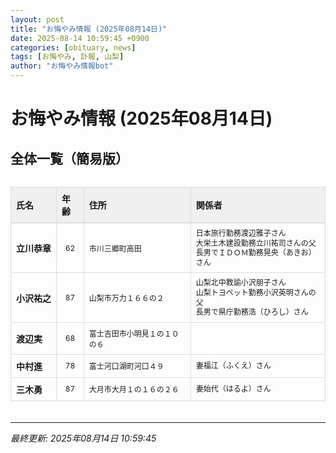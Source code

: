 ```yaml
---
layout: post
title: "お悔やみ情報 (2025年08月14日)"
date: 2025-08-14 10:59:45 +0900
categories: [obituary, news]
tags: [お悔やみ, 訃報, 山梨]
author: "お悔やみ情報bot"
---
```


<style>
@media (max-width: 768px) {
  .compact-table { font-size: 12px; }
  .compact-table th, .compact-table td { padding: 4px !important; }
  .responsive-table { overflow-x: auto; -webkit-overflow-scrolling: touch; }
  table { min-width: auto !important; }
}
</style>

# お悔やみ情報 (2025年08月14日)

## 全体一覧（簡易版）

<div class="responsive-table" style="overflow-x: auto; max-width: 100%; margin-bottom: 20px;">
<table class="compact-table" style="width: 100%; border-collapse: collapse; font-size: 14px; min-width: 300px;">
<thead>
<tr style="background-color: #f0f0f0; border-bottom: 2px solid #ddd;">
<th style="padding: 8px; text-align: left; border: 1px solid #ddd; font-weight: bold;">氏名</th>
<th style="padding: 8px; text-align: left; border: 1px solid #ddd; font-weight: bold;">年齢</th>
<th style="padding: 8px; text-align: left; border: 1px solid #ddd; font-weight: bold;">住所</th>
<th style="padding: 8px; text-align: left; border: 1px solid #ddd; font-weight: bold;">関係者</th>
</tr>
</thead>
<tbody>
<tr style="border-bottom: 1px solid #eee;">
<td style="padding: 8px; border: 1px solid #ddd; font-weight: bold; white-space: nowrap;">立川恭章</td>
<td style="padding: 8px; border: 1px solid #ddd; text-align: center; font-size: 12px;">62</td>
<td style="padding: 8px; border: 1px solid #ddd; font-size: 12px;">市川三郷町高田</td>
<td style="padding: 8px; border: 1px solid #ddd; font-size: 12px; line-height: 1.3; white-space: normal;">日本旅行勤務渡辺雅子さん<br>大栄土木建設勤務立川祐司さんの父<br>長男でＩＤＯＭ勤務晃央（あきお）さん</td>
</tr>
<tr style="border-bottom: 1px solid #eee;">
<td style="padding: 8px; border: 1px solid #ddd; font-weight: bold; white-space: nowrap;">小沢祐之</td>
<td style="padding: 8px; border: 1px solid #ddd; text-align: center; font-size: 12px;">87</td>
<td style="padding: 8px; border: 1px solid #ddd; font-size: 12px;">山梨市万力１６６の２</td>
<td style="padding: 8px; border: 1px solid #ddd; font-size: 12px; line-height: 1.3; white-space: normal;">山梨北中教諭小沢朋子さん<br>山梨トヨペット勤務小沢英明さんの父<br>長男で県庁勤務浩（ひろし）さん</td>
</tr>
<tr style="border-bottom: 1px solid #eee;">
<td style="padding: 8px; border: 1px solid #ddd; font-weight: bold; white-space: nowrap;">渡辺実</td>
<td style="padding: 8px; border: 1px solid #ddd; text-align: center; font-size: 12px;">68</td>
<td style="padding: 8px; border: 1px solid #ddd; font-size: 12px;">富士吉田市小明見１の１０の６</td>
<td style="padding: 8px; border: 1px solid #ddd; font-size: 12px; line-height: 1.3; white-space: normal;"></td>
</tr>
<tr style="border-bottom: 1px solid #eee;">
<td style="padding: 8px; border: 1px solid #ddd; font-weight: bold; white-space: nowrap;">中村進</td>
<td style="padding: 8px; border: 1px solid #ddd; text-align: center; font-size: 12px;">78</td>
<td style="padding: 8px; border: 1px solid #ddd; font-size: 12px;">富士河口湖町河口４９</td>
<td style="padding: 8px; border: 1px solid #ddd; font-size: 12px; line-height: 1.3; white-space: normal;">妻福江（ふくえ）さん</td>
</tr>
<tr style="border-bottom: 1px solid #eee;">
<td style="padding: 8px; border: 1px solid #ddd; font-weight: bold; white-space: nowrap;">三木勇</td>
<td style="padding: 8px; border: 1px solid #ddd; text-align: center; font-size: 12px;">87</td>
<td style="padding: 8px; border: 1px solid #ddd; font-size: 12px;">大月市大月１の１６の２６</td>
<td style="padding: 8px; border: 1px solid #ddd; font-size: 12px; line-height: 1.3; white-space: normal;">妻始代（はるよ）さん</td>
</tr>
</tbody>
</table>
</div>

---
*最終更新: 2025年08月14日 10:59:45*
